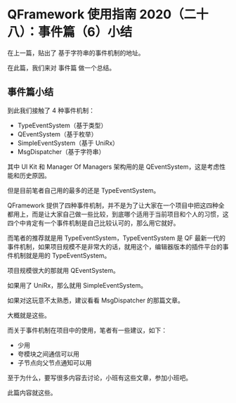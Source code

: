 # QFramework 使用指南 2020（二十八）：事件篇（6）小结

在上一篇，贴出了 基于字符串的事件机制的地址。

在此篇，我们来对 事件篇 做一个总结。


## 事件篇小结

到此我们接触了 4 种事件机制：
* TypeEventSystem（基于类型）
* QEventSystem（基于枚举）
* SimpleEventSystem（基于 UniRx）
* MsgDispatcher（基于字符串）

其中 UI Kit 和 Manager Of Managers 架构用的是 QEventSystem，这是考虑性能和历史原因。

但是目前笔者自己用的最多的还是 TypeEventSystem。

QFramework 提供了四种事件机制，并不是为了让大家在一个项目中把这四种全都用上，而是让大家自己做一些比较，到底哪个适用于当前项目和个人的习惯，这四个中肯定有一个事件机制是自己比较认可的，那么用它就好。

而笔者的推荐就是用 TypeEventSystem，TypeEventSystem 是 QF 最新一代的事件机制，如果项目规模不是非常大的话，就用这个，编辑器版本的插件平台的事件机制就是用的 TypeEventSystem。

项目规模很大的那就用 QEventSystem。

如果用了 UniRx，那么就用 SimpleEventSystem。

如果对这玩意不太熟悉，建议看看 MsgDispatcher 的那篇文章。

大概就是这些。

而关于事件机制在项目中的使用，笔者有一些建议，如下：
* 少用
* 夸模块之间通信可以用
* 子节点向父节点通知可以用

至于为什么，要写很多内容去讨论，小班有这些文章，参加小班吧。

此篇内容就这些。

